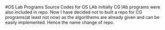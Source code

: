 #OS Lab Programs
Source Codes for OS LAb
Initially CG lAb programs were also included in repo.
Now I have decided not to built a repo for CG programs(at least not now) as the algorithems are already given and can be easily implemented.
Hence the name change of repo.
